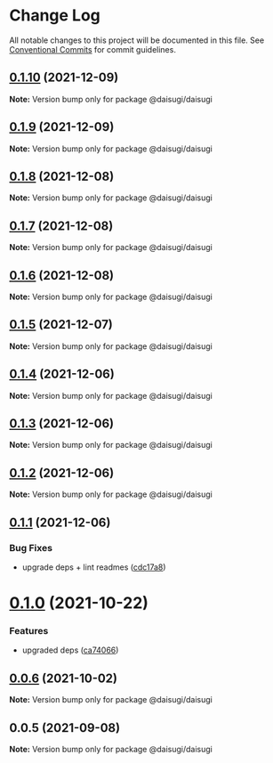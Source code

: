 # Change Log

All notable changes to this project will be documented in this file.
See [Conventional Commits](https://conventionalcommits.org) for commit guidelines.

## [0.1.10](https://github.com/daisugiland/daisugi/compare/@daisugi/daisugi@0.1.9...@daisugi/daisugi@0.1.10) (2021-12-09)

**Note:** Version bump only for package @daisugi/daisugi





## [0.1.9](https://github.com/daisugiland/daisugi/compare/@daisugi/daisugi@0.1.8...@daisugi/daisugi@0.1.9) (2021-12-09)

**Note:** Version bump only for package @daisugi/daisugi





## [0.1.8](https://github.com/daisugiland/daisugi/compare/@daisugi/daisugi@0.1.7...@daisugi/daisugi@0.1.8) (2021-12-08)

**Note:** Version bump only for package @daisugi/daisugi





## [0.1.7](https://github.com/daisugiland/daisugi/compare/@daisugi/daisugi@0.1.6...@daisugi/daisugi@0.1.7) (2021-12-08)

**Note:** Version bump only for package @daisugi/daisugi





## [0.1.6](https://github.com/daisugiland/daisugi/compare/@daisugi/daisugi@0.1.5...@daisugi/daisugi@0.1.6) (2021-12-08)

**Note:** Version bump only for package @daisugi/daisugi





## [0.1.5](https://github.com/daisugiland/daisugi/compare/@daisugi/daisugi@0.1.4...@daisugi/daisugi@0.1.5) (2021-12-07)

**Note:** Version bump only for package @daisugi/daisugi





## [0.1.4](https://github.com/daisugiland/daisugi/compare/@daisugi/daisugi@0.1.3...@daisugi/daisugi@0.1.4) (2021-12-06)

**Note:** Version bump only for package @daisugi/daisugi





## [0.1.3](https://github.com/daisugiland/daisugi/compare/@daisugi/daisugi@0.1.2...@daisugi/daisugi@0.1.3) (2021-12-06)

**Note:** Version bump only for package @daisugi/daisugi





## [0.1.2](https://github.com/daisugiland/daisugi/compare/@daisugi/daisugi@0.1.1...@daisugi/daisugi@0.1.2) (2021-12-06)

**Note:** Version bump only for package @daisugi/daisugi





## [0.1.1](https://github.com/daisugiland/daisugi/compare/@daisugi/daisugi@0.1.0...@daisugi/daisugi@0.1.1) (2021-12-06)


### Bug Fixes

* upgrade deps + lint readmes ([cdc17a8](https://github.com/daisugiland/daisugi/commit/cdc17a8a7995921bf8c5ac66529ff6e54139dabb))





# [0.1.0](https://github.com/daisugiland/daisugi/compare/@daisugi/daisugi@0.0.6...@daisugi/daisugi@0.1.0) (2021-10-22)


### Features

* upgraded deps ([ca74066](https://github.com/daisugiland/daisugi/commit/ca74066d918ba9b612975b1323e1a56d1a4c9f31))





## [0.0.6](https://github.com/daisugiland/daisugi/compare/@daisugi/daisugi@0.0.5...@daisugi/daisugi@0.0.6) (2021-10-02)

**Note:** Version bump only for package @daisugi/daisugi





## 0.0.5 (2021-09-08)

**Note:** Version bump only for package @daisugi/daisugi
